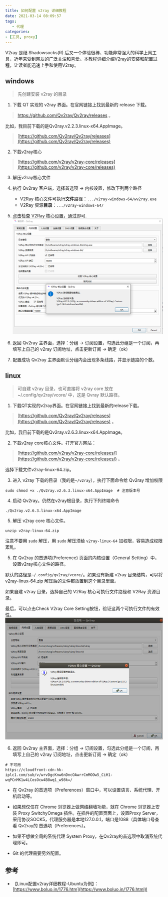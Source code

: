 ```yaml
---
title: 如何配置 v2ray 详细教程
date: 2021-03-14 08:09:57
tags: 
   - 代理
categories: 
- [工具, proxy]
---
```


V2ray 是继 Shadowsocks(R) 后又一个体验很棒、功能非常强大的科学上网工具，近年来受到网友的广泛关注和喜爱。本教程详细介绍V2ray的安装和配置过程，让读者能迅速上手和使用V2ray。

<!--more-->

## windows

> 先创建安装 v2ray 的目录

1. 下载 QT 实现的 v2ray 界面。在官网链接上找到最新的 release 下载。
> https://github.com/Qv2ray/Qv2ray/releases 。

比如，我目前下载的是Qv2ray.v2.2.3.linux-x64.AppImage。
> [https://github.com/Qv2ray/Qv2ray/releases](https://github.com/Qv2ray/Qv2ray/releases)

2. 下载v2ray核心
> [https://github.com/v2ray/v2ray-core/releases](https://github.com/v2ray/v2ray-core/releases)

3. 解压v2ray核心文件

4. 执行 Qv2ray 客户端，选择首选项 -> 内核设置，修改下列两个路径
   - V2Ray 核心文件可执行**文件**路径：`.../v2ray-windows-64/wv2ray.exe`
   - V2Ray 资源**目录**：`.../v2ray-windows-64/`

5. 点击检查 V2Ray 核心设置，通过即可.
   ![v2ray settings](v2ray_settings.png)

6. 返回 Qv2ray 主界面，选择：分组 -> 订阅设置，勾选此分组是一个订阅，再填写上自己的 v2ray 订阅地址，点击更新订阅 -> 确定（ok）

7. 配置成功 Qv2ray 主界面默认分组内会出现多条线路，并显示链路的个数。

## linux
> 可自建 v2ray 目录，也可直接将 v2ray core 放在 ~/.config/qv2ray/vcore/ 中，这是 Qvray 默认路径。

1. 下载QT实现的v2ray界面。在官网链接上找到最新的release下载。
> [https://github.com/Qv2ray/Qv2ray/releases](https://github.com/Qv2ray/Qv2ray/releases) 。

比如，我目前下载的是Qv2ray.v2.6.3.linux-x64.AppImage。

2. 下载v2ray core核心文件。打开官方网站：
> [https://github.com/v2ray/v2ray-core/releases/](https://github.com/v2ray/v2ray-core/releases/) 。

选择下载文件v2ray-linux-64.zip。

3. 进入 v2ray 下载的目录（我的是`~/v2ray`），执行下面命令给 Qv2ray 增加权限
```shell
sudo chmod +x ./Qv2ray.v2.6.3.linux-x64.AppImage  # 注意版本号
```

4. 启动 Qv2ray。仍然在v2ray根目录，执行下列终端命令
```shell
./Qv2ray.v2.6.3.linux-x64.AppImage
```

5. 解压 v2ray core 核心文件。
```
unzip v2ray-linux-64.zip
```

注意不要用 `sudo` 解压，用 `sudo` 解压须给 `v2ray-linux-64` 加权限，容易造成权限紊乱。

5. 在 Qv2ray 的首选项(Preference) 页面的内核设置（General Setting）中，设置v2ray核心文件的路径。

默认的路径是`~/.config/qv2ray/vcore/`。如果没有新建 v2ray 目录结构，可以将 v2ray-linux-64.zip 解压后的文件都放置到这个目录里面。

如果自建 v2ray 目录，选择自己的 V2Ray 核心可执行文件路径和 V2Ray 资源目录。

最后，可以点击Check V2ray Core Setting按钮，验证这两个可执行文件的有效性。
   ![v2ray settings](v2ray_linux_settings.png)

6. 返回 Qv2ray 主界面，选择：分组 -> 订阅设置，勾选此分组是一个订阅，再填写上自己的 v2ray 订阅地址，点击更新订阅 -> 确定（ok）
```
# 不可用
https://cloudfront-cdn-hk-iplc1.com/sub/v/wrvDgcKnw6nDncOAwrrCmMOOw5_CiH1-wqPCnMK1w4LCosOcw4B8wq1_w98k=/
```

- 在 Qv2ray 的首选项（Preferences）窗口中，可以设置语言、系统代理、开机启动等。

- 如果想仅仅在 Chrome 浏览器上做网络翻墙功能，就在 Chrome 浏览器上安装 Proxy SwitchyOmega 插件。在插件的配置页面上，设置Proxy Server，采用协议SOCK5，代理服务器是本地127.0.0.1，端口是1088（具体端口号查看 Qv2ray的 首选项（Preferences）。

- 如果不想做全局的系统代理 System Proxy，在Qv2ray的首选项中取消系统代理即可。

- Git 的代理需要另外配置。

## 参考
- 【Linux配置v2ray详细教程-Ubuntu为例】：[https://www.boluo.in/1776.htm](https://www.boluo.in/1776.html)l